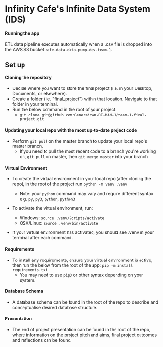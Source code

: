 
#  Infinity Cafe's Infinite Data System (IDS)

#### Running the app

ETL data pipeline executes automatically when a .csv file is dropped into the AWS S3 bucket `cafe-data-data-pump-dev-team-1`. 

## Set up

#### Cloning the repository

-   Decide where you want to store the final project (i.e. in your Desktop, Documents, or elsewhere). 
-   Create a folder (i.e. "final_project") within that location. Navigate to that folder in your terminal.
-   Run the below command in the root of your project:
    -   `git clone git@github.com:Generaiton-DE-MAN-1/team-1-final-project.git` 

#### Updating your local repo with the most up-to-date project code

-   Perform `git pull` on the master branch to update your local repo's master branch.
    -   If you need to pull the most recent code to a branch you're working on, `git pull` on master, then `git merge master` into your branch

#### Virtual Environment

- To create the virtual environment in your local repo (after cloning the repo), in the root of the project run `python -m venv .venv`
    - Note: your `python` command may vary and require different syntax e.g. `py`, `py3`, `python`, `python3`

- To activate the virtual environment, run:
    -   Windows: `source .venv/Scripts/activate`
    -   OSX/Linux: `source .venv/bin/activate`

- If your virtual environment has activated, you should see .venv in your terminal after each command.

#### Requirements

- To install any requirements, ensure your virtual environment is active, then run the below from the root of the app:
    `pip -m install requirements.txt`
    -   You may need to use `pip3` or other syntax depending on your system.

#### Database Schema

- A database schema can be found in the root of the repo to describe and conceptualise desired database structure. 


#### Presentation

- The end of project presentation can be found in the root of the repo, where information on the project pitch and aims, final project outcomes and reflections can be found.
